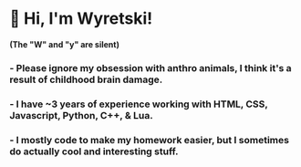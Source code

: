 # 🐾 Hi, I'm Wyretski!
#### (The "W" and "y" are silent)
### - Please ignore my obsession with anthro animals, I think it's a result of childhood brain damage.
### - I have ~3 years of experience working with HTML, CSS, Javascript, Python, C++, & Lua.
### - I mostly code to make my homework easier, but I sometimes do actually cool and interesting stuff.
